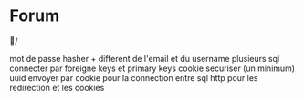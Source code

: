 # Forum
🦊/

mot de passe hasher + different de l'email et du username
plusieurs sql connecter par foreigne keys et primary keys
cookie securiser (un minimum) uuid envoyer par cookie pour la connection entre sql
http pour les redirection et les cookies